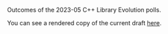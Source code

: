 Outcomes of the 2023-05 C++ Library Evolution polls.

You can see a rendered copy of the current draft [here](https://api.csswg.org/bikeshed/?force=1&url=https://raw.githubusercontent.com/brycelelbach/wg21_p2776_2023_05_library_evolution_poll_outcomes/main/2023_05_library_evolution_poll_outcomes.bs).

